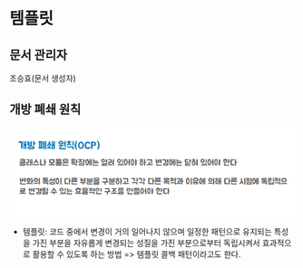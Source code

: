 # 템플릿

## 문서 관리자

조승효(문서 생성자)

## 개방 폐쇄 원칙

![](./img/개방폐쇠원칙.png)

- 템플릿: 코드 중에서 변경이 거의 일어나지 않으며 일정한 패턴으로 유지되는 특성을 가진 부분을 자유롭게 변경되는 성질을 가진 부분으로부터 독립시켜서 효과적으로 활용할 수 있도록 하는 방법 => 템플릿 콜백 패턴이라고도 한다.
